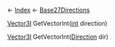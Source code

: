 ← [Index](Api-Index) ← [Base27Directions](VRageMath.Base27Directions)

[Vector3I](VRageMath.Vector3I) GetVectorInt([int](System.Int32) direction)

[Vector3I](VRageMath.Vector3I) GetVectorInt([Direction](VRageMath.Base27Directions+Direction) dir)

